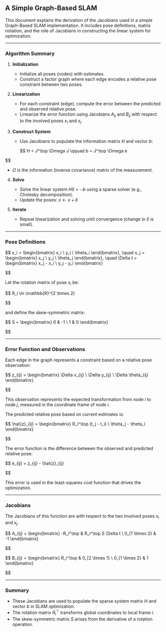 ## A Simple Graph-Based SLAM

This document explains the derivation of the Jacobians used in a simple Graph-Based SLAM implementation. It includes pose definitions, matrix notation, and the role of Jacobians in constructing the linear system for optimization.

---

### Algorithm Summary

1. **Initialization**

   - Initialize all poses (nodes) with estimates.
   - Construct a factor graph where each edge encodes a relative pose constraint between two poses.

2. **Linearization**

   - For each constraint (edge), compute the error between the predicted and observed relative pose.
   - Linearize the error function using Jacobians $A_{ij}$ and $B_{ij}$ with respect to the involved poses $x_i$ and $x_j$.

3. **Construct System**

   - Use Jacobians to populate the information matrix $H$ and vector $b$:

     $$
H = J^\top \Omega J \qquad b = J^\top \Omega e

$$

   - $\Omega$ is the information (inverse covariance) matrix of the measurement.

4. **Solve**

   - Solve the linear system $H \delta = -b$ using a sparse solver (e.g., Cholesky decomposition).
   - Update the poses: $x \leftarrow x + \delta$

5. **Iterate**

   - Repeat linearization and solving until convergence (change in $\delta$ is small).

---

### Pose Definitions

$$
x_i = \begin{bmatrix} x_i \\ y_i \\ \theta_i \end{bmatrix}, \quad
x_j = \begin{bmatrix} x_j \\ y_j \\ \theta_j \end{bmatrix}, \quad
\Delta t = \begin{bmatrix} x_j - x_i \\ y_j - y_i \end{bmatrix}

$$

Let the rotation matrix of pose $x_i$ be:

$$
R_i \in \mathbb{R}^{2 \times 2}

$$

and define the skew-symmetric matrix:

$$
S = \begin{bmatrix}
0 & -1 \\
1 & 0
\end{bmatrix}

$$

---

### Error Function and Observations

Each edge in the graph represents a constraint based on a relative pose observation:

$$
z_{ij} = \begin{bmatrix} \Delta x_{ij} \\ \Delta y_{ij} \\ \Delta \theta_{ij} \end{bmatrix}

$$

This observation represents the expected transformation from node $i$ to node $j$, measured in the coordinate frame of node $i$.

The predicted relative pose based on current estimates is:

$$
\hat{z}_{ij} = \begin{bmatrix} R_i^\top (t_j - t_i) \\ \theta_j - \theta_i \end{bmatrix}

$$

The error function is the difference between the observed and predicted relative pose:

$$
e_{ij} = z_{ij} - \hat{z}_{ij}

$$

This error is used in the least-squares cost function that drives the optimization.

---

### Jacobians

The Jacobians of this function are with respect to the two involved poses $x_i$ and $x_j$.

$$
A_{ij} =
\begin{bmatrix}
-R_i^\top & R_i^\top S \Delta t \\
0_{1 \times 2} & -1
\end{bmatrix}

$$

$$
B_{ij} =
\begin{bmatrix}
R_i^\top & 0_{2 \times 1} \\
0_{1 \times 2} & 1
\end{bmatrix}

$$

---

### Summary

- These Jacobians are used to populate the sparse system matrix $H$ and vector $b$ in SLAM optimization.
- The rotation matrix $R_i^\top$ transforms global coordinates to local frame $i$.
- The skew-symmetric matrix $S$ arises from the derivative of a rotation operation.